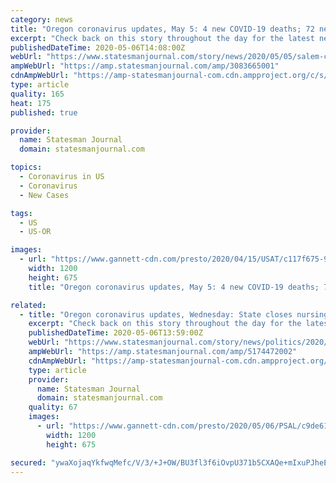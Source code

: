 ```yaml
---
category: news
title: "Oregon coronavirus updates, May 5: 4 new COVID-19 deaths; 72 new cases"
excerpt: "Check back on this story throughout the day for the latest news about coronavirus and its effects in Salem and around Oregon"
publishedDateTime: 2020-05-06T14:08:00Z
webUrl: "https://www.statesmanjournal.com/story/news/2020/05/05/salem-coronavirus-updates-fred-meyer-offers-testing-frontline-workers/3083665001/"
ampWebUrl: "https://amp.statesmanjournal.com/amp/3083665001"
cdnAmpWebUrl: "https://amp-statesmanjournal-com.cdn.ampproject.org/c/s/amp.statesmanjournal.com/amp/3083665001"
type: article
quality: 165
heat: 175
published: true

provider:
  name: Statesman Journal
  domain: statesmanjournal.com

topics:
  - Coronavirus in US
  - Coronavirus
  - New Cases

tags:
  - US
  - US-OR

images:
  - url: "https://www.gannett-cdn.com/presto/2020/04/15/USAT/c117f675-982e-410b-a279-aeb9c700aec2-61618JF001_STIMULUS.JPG?auto=webp&crop=2999,1687,x0,y240&format=pjpg&width=1200"
    width: 1200
    height: 675
    title: "Oregon coronavirus updates, May 5: 4 new COVID-19 deaths; 72 new cases"

related:
  - title: "Oregon coronavirus updates, Wednesday: State closes nursing home with largest outbreak"
    excerpt: "Check back on this story throughout the day for the latest news about coronavirus and its effects in Salem and around Oregon"
    publishedDateTime: 2020-05-06T13:59:00Z
    webUrl: "https://www.statesmanjournal.com/story/news/politics/2020/05/06/salem-coronavirus-closes-foster-creek-nursing-home-largest-outbreak-oregon/5174472002/"
    ampWebUrl: "https://amp.statesmanjournal.com/amp/5174472002"
    cdnAmpWebUrl: "https://amp-statesmanjournal-com.cdn.ampproject.org/c/s/amp.statesmanjournal.com/amp/5174472002"
    type: article
    provider:
      name: Statesman Journal
      domain: statesmanjournal.com
    quality: 67
    images:
      - url: "https://www.gannett-cdn.com/presto/2020/05/06/PSAL/c9de614d-5827-4d52-a86d-f38b1542706e-foster.jpg?auto=webp&crop=2976,1674,x600,y707&format=pjpg&width=1200"
        width: 1200
        height: 675

secured: "ywaXojaqYkfwqMefc/V/3/+J+OW/BU3fl3f6iOvpU371b5CXAQe+mIxuPJheErbwicWaFioR8qBiec+JNT8XLz1+/Aku0xKL/2Dppc3YYWnSzjAcv7xI9uQdxNglzHyf/xet9BZRmbmzdX7o2qgwSfIMLq4v6Hxetqxax9t8FFM1m0Hu3FiT8CBPrrQMdfzPSew5v0IfN5rX4IVhIoreyAqEYaG5jJR1F3NgmDz8fVjxFyVeZjNZaI85IRNVlDw/cT8KITYdsJDHf9EGuf2s+nkDa6PFu2U/MV7dQ/JSve9l00SM4lm3g+37bTEhMS69TQ5EeRsyhHT3QTtHzTh6GSSFHRqZyNjTKh3Ea1H873zRuhYzT1V5gVeYqzPWAp58fVGcJXXtKL5Wbr8leDBkyvy+MzKid8xfUXCroYeid2w+wl/YKqxaoQLadjUjw2svcNGMIt6t1Ys39id2ylMNB/r+FHN4/UdImRzAygcsk8s=;ZHcNB9lJGonAsUNimWpnXw=="
---
```


